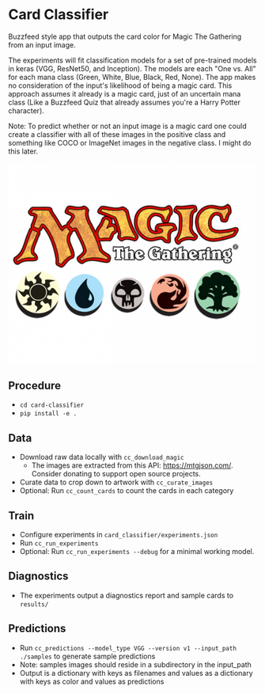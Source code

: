# Card Classifier

Buzzfeed style app that outputs the card color for Magic The Gathering from an input image. 

The experiments will fit classification models for a set of pre-trained models in keras (VGG, ResNet50, and Inception).
The models are each "One vs. All" for each mana class (Green, White, Blue, Black, Red, None). The app makes no 
consideration of the input's likelihood of being a magic card. This approach assumes it already is a magic card, just
of an uncertain mana class (Like a Buzzfeed Quiz that already assumes you're a Harry Potter character).

Note: To predict whether or not an input image is a magic card one could create a classifier with all of these images 
in the positive class and something like COCO or ImageNet images in the negative class. I might do this later.

![MTG Logo](/docs/mtg_logo.png "MTG Logo")

## Procedure

- `cd card-classifier`
- `pip install -e .`

## Data

- Download raw data locally with `cc_download_magic`
    - The images are extracted from this API: https://mtgjson.com/. Consider donating to support open source projects.
- Curate data to crop down to artwork with `cc_curate_images`
- Optional: Run `cc_count_cards` to count the cards in each category

## Train

- Configure experiments in `card_classifier/experiments.json`
- Run `cc_run_experiments`
- Optional: Run `cc_run_experiments --debug` for a minimal working model. 

## Diagnostics

- The experiments output a diagnostics report and sample cards to `results/`

## Predictions

- Run `cc_predictions --model_type VGG --version v1 --input_path ./samples` to generate sample predictions
- Note: samples images should reside in a subdirectory in the input_path
- Output is a dictionary with keys as filenames and values as a dictionary with keys as color and values as predictions



